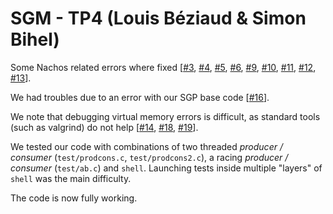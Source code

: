 # SGM - TP4 (Louis Béziaud & Simon Bihel)

Some Nachos related errors where fixed [[#3], [#4], [#5], [#6], [#9], [#10], [#11], [#12], [#13]].

We had troubles due to an error with our SGP base code [[#16]].

We note that debugging virtual memory errors is difficult, as standard tools (such as valgrind) do not help [[#14], [#18], [#19]].

We tested our code with combinations of two threaded *producer / consumer* (`test/prodcons.c`, `test/prodcons2.c`), a racing *producer / consumer* (`test/ab.c`) and `shell`. Launching tests inside multiple "layers" of `shell` was the main difficulty.

The code is now fully working.

[#3]: https://github.com/lbeziaud/sgmtp/issues/3
[#4]: https://github.com/lbeziaud/sgmtp/issues/4
[#5]: https://github.com/lbeziaud/sgmtp/issues/4
[#6]: https://github.com/lbeziaud/sgmtp/issues/6
[#9]: https://github.com/lbeziaud/sgmtp/issues/9
[#10]: https://github.com/lbeziaud/sgmtp/issues/10
[#11]: https://github.com/lbeziaud/sgmtp/issues/11
[#12]: https://github.com/lbeziaud/sgmtp/issues/12
[#13]: https://github.com/lbeziaud/sgmtp/issues/13
[#16]: https://github.com/lbeziaud/sgmtp/issues/16
[#14]: https://github.com/lbeziaud/sgmtp/issues/14
[#18]: https://github.com/lbeziaud/sgmtp/issues/18
[#19]: https://github.com/lbeziaud/sgmtp/issues/19
